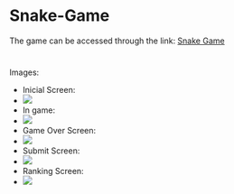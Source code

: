 # Snake-Game

The game can be accessed through the link: [Snake Game](https://vitormanoelcsantos.github.io/Snake-Game/)

#
Images:
  - Inicial Screen: 
  - ![](https://github.com/vitormanoelcsantos/Snake-Game-Images/blob/master/nngame.png)
  - In game:
  - ![](https://github.com/vitormanoelcsantos/Snake-Game-Images/blob/master/nningame.png)
  - Game Over Screen:
  - ![](https://github.com/vitormanoelcsantos/Snake-Game-Images/blob/master/nnnscore.png)
  - Submit Screen:
  - ![](https://github.com/vitormanoelcsantos/Snake-Game-Images/blob/master/sendnick.png)
  - Ranking Screen:
  - ![](https://github.com/vitormanoelcsantos/Snake-Game-Images/blob/master/nnraking.png)



